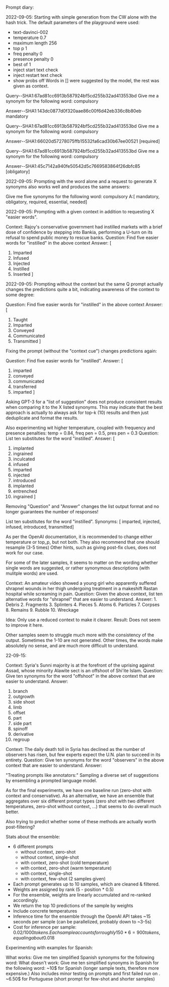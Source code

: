 Prompt diary:

2022-09-05:
Starting with simple generation from the CW alone with the hash trick.
The default parameters of the playground were used:
- text-davinci-002
- temperature 0.7
- maximum length 256
- top p 1
- freq penalty 0
- presence penalty 0
- best of 1
- inject start text check
- inject restart text check
- show probs off
Words in [] were suggested by the model, the rest was given as context.

Query--SHA1:67ad81cc6913b587924bf5cd255b32ad413553bd
Give me a synonym for the following word: compulsory

Answer--SHA1:143dc0877d0f320aae86c00f6d42eb336c8b80eb
mandatory

Query--SHA1:67ad81cc6913b587924bf5cd255b32ad413553bd
Give me a synonym for the following word: compulsory

Answer--SHA1:66020d57278075ffb15532fa6cad30b67ee00521
[required]

Query--SHA1:67ad81cc6913b587924bf5cd255b32ad413553bd
Give me a synonym for the following word: compulsory

Answer--SHA1:45c7142a940fe50542d5c7669583864f26dbfc85
[obligatory]


2022-09-05:
Prompting with the word alone and a request to generate X synonyms also works well and produces the same answers:

Give me five synonyms for the following word: compulsory
A:[ mandatory, obligatory, required, essential, needed]


2022-09-05:
Prompting with a given context in addition to requesting X "easier words".

Context: Rajoy's conservative government had instilled markets with a brief dose of confidence by stepping into Bankia, performing a U-turn on its refusal to spend public money to rescue banks.
Question: Find five easier words for "instilled" in the above context
Answer:
[
1. Imparted
2. Infused
3. Injected
4. Instilled
5. Inserted
]

2022-09-05:
Prompting without the context but the same Q prompt actually changes the predictions quite a bit, indicating awareness of the context to some degree:

Question: Find five easier words for "instilled" in the above context
Answer:
[
1. Taught
2. Imparted
3. Conveyed
4. Communicated
5. Transmitted
]

Fixing the prompt (without the "context cue") changes predictions again:


Question: Find five easier words for "instilled".
Answer:
[
1. imparted
2. conveyed
3. communicated
4. transferred
5. imparted
]


Asking GPT-3 for a "list of suggestion" does not produce consistent results when comparing it to the X listed synonyms.
This may indicate that the best approach is actually to always ask for top-k (10) results and then just deduplicate and format the results.


Also experimenting wit higher temperature, coupled with frequency and presence penalties:
temp = 0.84, freq pen = 0.5, pres pen = 0.3
Question: List ten substitutes for the word "instilled".
Answer:
[
1. implanted
2. ingrained
3. inculcated
4. infused
5. imparted
6. injected
7. introduced
8. implanted
9. entrenched
10. ingrained
]


Removing "Question" and "Answer" changes the list output format and no longer guarantees the number of responses!

List ten substitutes for the word "instilled".
Synonyms:
[
imparted, injected, infused, introduced, transmitted]




As per the OpenAI documentation, it is recommended to change either temperature or top_p, but not both.
They also recommend that one should resample (3-5 times)
Other hints, such as giving post-fix clues, does not work for our case.


For some of the later samples, it seems to matter on the wording whether single words are suggested, or rather synonymous descriptions (with mulitple words) are used.

Context: An amateur video showed a young girl who apparently suffered shrapnel wounds in her thigh undergoing treatment in a makeshift Rastan hospital while screaming in pain.
Question: Given the above context, list ten alternative words for "shrapnel" that are easier to understand.
Answer: 1. Debris
2. Fragments
3. Splinters
4. Pieces
5. Atoms
6. Particles
7. Corpses
8. Remains
9. Rubble
10. Wreckage


Idea: Only use a reduced context to make it clearer.
Result: Does not seem to improve it here.


Other samples seem to struggle much more with the consistency of the output. Sometimes the 1-10 are not generated.
Other times, the words make absolutely no sense, and are much more difficult to understand.



22-09-15:



Context: Syria's Sunni majority is at the forefront of the uprising against Assad, whose minority Alawite sect is an offshoot of Shi'ite Islam.
Question: Give ten synonyms for the word "offshoot" in the above context that are easier to understand.
Answer:
1. branch
2. outgrowth
3. side shoot
4. limb
5. offset
6. part
7. side part
8. spinoff
9. derivative
10. regroup

Context: The daily death toll in Syria has declined as the number of observers has risen, but few experts expect the U.N. plan to succeed in its entirety.
Question: Give ten synonyms for the word "observers" in the above context that are easier to understand.
Answer:



"Treating prompts like annotators:"
Sampling a diverse set of suggestions by ensembling a prompted language model.


As for the final experiments, we have one baseline run (zero-shot with context and conservative).
As an alternative, we have an ensemble that aggregates over six different prompt types (zero shot with two different temperatures,
zero-shot without context, ...) that seems to do overall much better.

Also trying to predict whether some of these methods are actually worth post-filtering?


Stats about the ensemble:
- 6 different prompts
    - without context, zero-shot
    - without context, single-shot
    - with context, zero-shot (cold temperature)
    - with context, zero-shot (warm temperature)
    - with context, single-shot
    - with context, few-shot (2 samples given)
- Each prompt generates up to 10 samples, which are cleaned & filtered.
- Weights are assigned by rank (5 - position * 0.5)
- For the ensemble, weights are linearly accumulated and re-ranked accordingly.
- We return the top 10 predictions of the sample by weights
- Include concrete temperatures
- Inference time for the ensemble through the OpenAI API takes ~15 seconds per sample (can be parallelized, probably down to ~3-5s)
- Cost for inference per sample: 0.02$/1000 tokens. Each sample accounts for roughly 150 * 6 = 900 tokens, equaling about 0.018$


Experimenting with examples for Spanish:

What works: Give me ten simplified Spanish synonyms for the following word: <word>
What doesn't work: Give me ten simplified synonyms in Spanish for the following word: <word>
~10$ for Spanish (longer sample texts, therefore more expensive.)
Also includes minor testing on prompts and first failed run on .
~6.50$ for Portuguese (short prompt for few-shot and shorter samples)